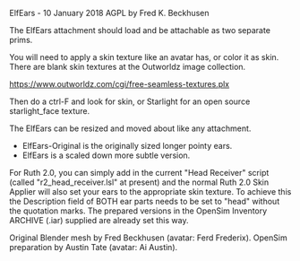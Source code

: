 ElfEars - 10 January 2018
AGPL by Fred K. Beckhusen

The ElfEars attachment should load and be attachable as two separate prims.

You will need to apply a skin texture like an avatar has, or color it as skin.
There are blank skin textures at the Outworldz image collection. 

https://www.outworldz.com/cgi/free-seamless-textures.plx

Then do a ctrl-F and look for skin, or Starlight for an open source
starlight_face texture.

The ElfEars can be resized and moved about like any attachment.
* ElfEars-Original is the originally sized longer pointy ears.
* ElfEars is a scaled down more subtle version.

For Ruth 2.0, you can simply add in the current "Head Receiver" script
(called "r2_head_receiver.lsl" at present) and the normal Ruth 2.0
Skin Applier will also set your ears to the appropriate skin texture.
To achieve this the Description field of BOTH ear parts needs to be
set to "head" without the quotation marks. The prepared versions in
the OpenSim Inventory ARCHIVE (.iar) supplied are already set this way.

Original Blender mesh by Fred Beckhusen (avatar: Ferd Frederix).
OpenSim preparation by Austin Tate (avatar: Ai Austin).
